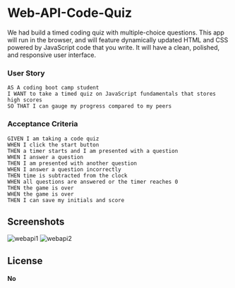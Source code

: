 # Web-API-Code-Quiz
We had build a timed coding quiz with multiple-choice questions. This app will run in the browser, and will feature dynamically updated HTML and CSS powered by JavaScript code that you write. It will have a clean, polished, and responsive user interface.

### User Story
```
AS A coding boot camp student
I WANT to take a timed quiz on JavaScript fundamentals that stores high scores
SO THAT I can gauge my progress compared to my peers
```
### Acceptance Criteria
```
GIVEN I am taking a code quiz
WHEN I click the start button
THEN a timer starts and I am presented with a question
WHEN I answer a question
THEN I am presented with another question
WHEN I answer a question incorrectly
THEN time is subtracted from the clock
WHEN all questions are answered or the timer reaches 0
THEN the game is over
WHEN the game is over
THEN I can save my initials and score
```

## Screenshots
![webapi1](https://user-images.githubusercontent.com/114631240/221445992-89ca331c-7ee9-41c4-9db6-7bd63534eb8e.png)
![webapi2](https://user-images.githubusercontent.com/114631240/221446001-9d68be23-ceaa-40c3-b7dc-9b0b7a12691f.png)


## License
#### No
